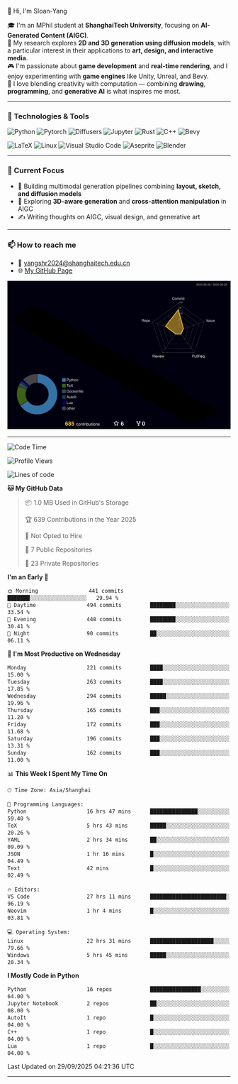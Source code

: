 👋 Hi, I'm Sloan-Yang

🎓 I'm an MPhil student at **ShanghaiTech University**, focusing on **AI-Generated Content (AIGC)**.  
🧠 My research explores **2D and 3D generation using diffusion models**, with a particular interest in their applications to **art, design, and interactive media**.  
🎮 I'm passionate about **game development** and **real-time rendering**, and I enjoy experimenting with **game engines** like Unity, Unreal, and Bevy.  
🎨 I love blending creativity with computation — combining **drawing**, **programming**, and **generative AI** is what inspires me most.

---

### 🧰 Technologies & Tools

![Python](https://img.shields.io/badge/python-%233776AB.svg?style=for-the-badge&logo=python&logoColor=white)
![Pytorch](https://img.shields.io/badge/pytorch-%23EE4C2C.svg?style=for-the-badge&logo=pytorch&logoColor=white)
![Diffusers](https://img.shields.io/badge/diffusers-HuggingFace-yellow?style=for-the-badge&logo=huggingface&logoColor=black)
![Jupyter](https://img.shields.io/badge/Jupyter-%23F37626.svg?style=for-the-badge&logo=Jupyter&logoColor=white)
![Rust](https://img.shields.io/badge/Rust-%23000000.svg?style=for-the-badge&logo=rust&logoColor=white)
![C++](https://img.shields.io/badge/C++-%2300599C.svg?style=for-the-badge&logo=c%2B%2B&logoColor=white)
![Bevy](https://img.shields.io/badge/Bevy-000000.svg?style=for-the-badge&logo=bevy&logoColor=white)

![LaTeX](https://img.shields.io/badge/LaTeX-47A141?style=for-the-badge&logo=latex&logoColor=white)
![Linux](https://img.shields.io/badge/Linux-FCC624?style=for-the-badge&logo=linux&logoColor=black)
![Visual Studio Code](https://img.shields.io/badge/VSCode-0078d7.svg?style=for-the-badge&logo=visual-studio-code&logoColor=white)
![Aseprite](https://img.shields.io/badge/Aseprite-FFFFFF?style=for-the-badge&logo=Aseprite&logoColor=%237D929E)
![Blender](https://img.shields.io/badge/Blender-F5792A?style=for-the-badge&logo=blender&logoColor=white)

---

### 🔭 Current Focus

- 🎨 Building multimodal generation pipelines combining **layout, sketch, and diffusion models**
- 🧪 Exploring **3D-aware generation** and **cross-attention manipulation** in AIGC
- ✍️ Writing thoughts on AIGC, visual design, and generative art

---

### 📫 How to reach me

- 📧 <a href="mailto:yangshr2024@shanghaitech.edu.cn">yangshr2024@shanghaitech.edu.cn</a>
- 🌐 [My GitHub Page](https://sloan-yang.github.io)  



![3D Profile](https://raw.githubusercontent.com/Sloan-Yang/Sloan-Yang/main/profile-3d-contrib/profile-night-rainbow.svg)

---


<!--START_SECTION:waka-->
![Code Time](http://img.shields.io/badge/Code%20Time-600%20hrs%205%20mins-blue)

![Profile Views](http://img.shields.io/badge/Profile%20Views-0-blue)

![Lines of code](https://img.shields.io/badge/From%20Hello%20World%20I%27ve%20Written-2.2%20million%20lines%20of%20code-blue)

**🐱 My GitHub Data** 

> 📦 1.0 MB Used in GitHub's Storage 
 > 
> 🏆 639 Contributions in the Year 2025
 > 
> 🚫 Not Opted to Hire
 > 
> 📜 7 Public Repositories 
 > 
> 🔑 23 Private Repositories 
 > 
**I'm an Early 🐤** 

```text
🌞 Morning                441 commits         ███████░░░░░░░░░░░░░░░░░░   29.94 % 
🌆 Daytime                494 commits         ████████░░░░░░░░░░░░░░░░░   33.54 % 
🌃 Evening                448 commits         ████████░░░░░░░░░░░░░░░░░   30.41 % 
🌙 Night                  90 commits          ██░░░░░░░░░░░░░░░░░░░░░░░   06.11 % 
```
📅 **I'm Most Productive on Wednesday** 

```text
Monday                   221 commits         ████░░░░░░░░░░░░░░░░░░░░░   15.00 % 
Tuesday                  263 commits         ████░░░░░░░░░░░░░░░░░░░░░   17.85 % 
Wednesday                294 commits         █████░░░░░░░░░░░░░░░░░░░░   19.96 % 
Thursday                 165 commits         ███░░░░░░░░░░░░░░░░░░░░░░   11.20 % 
Friday                   172 commits         ███░░░░░░░░░░░░░░░░░░░░░░   11.68 % 
Saturday                 196 commits         ███░░░░░░░░░░░░░░░░░░░░░░   13.31 % 
Sunday                   162 commits         ███░░░░░░░░░░░░░░░░░░░░░░   11.00 % 
```


📊 **This Week I Spent My Time On** 

```text
🕑︎ Time Zone: Asia/Shanghai

💬 Programming Languages: 
Python                   16 hrs 47 mins      ███████████████░░░░░░░░░░   59.40 % 
TeX                      5 hrs 43 mins       █████░░░░░░░░░░░░░░░░░░░░   20.26 % 
YAML                     2 hrs 34 mins       ██░░░░░░░░░░░░░░░░░░░░░░░   09.09 % 
JSON                     1 hr 16 mins        █░░░░░░░░░░░░░░░░░░░░░░░░   04.49 % 
Text                     42 mins             █░░░░░░░░░░░░░░░░░░░░░░░░   02.49 % 

🔥 Editors: 
VS Code                  27 hrs 11 mins      ████████████████████████░   96.19 % 
Neovim                   1 hr 4 mins         █░░░░░░░░░░░░░░░░░░░░░░░░   03.81 % 

💻 Operating System: 
Linux                    22 hrs 31 mins      ████████████████████░░░░░   79.66 % 
Windows                  5 hrs 45 mins       █████░░░░░░░░░░░░░░░░░░░░   20.34 % 
```

**I Mostly Code in Python** 

```text
Python                   16 repos            ████████████████░░░░░░░░░   64.00 % 
Jupyter Notebook         2 repos             ██░░░░░░░░░░░░░░░░░░░░░░░   08.00 % 
AutoIt                   1 repo              █░░░░░░░░░░░░░░░░░░░░░░░░   04.00 % 
C++                      1 repo              █░░░░░░░░░░░░░░░░░░░░░░░░   04.00 % 
Lua                      1 repo              █░░░░░░░░░░░░░░░░░░░░░░░░   04.00 % 
```




 Last Updated on 29/09/2025 04:21:36 UTC
<!--END_SECTION:waka-->

---





